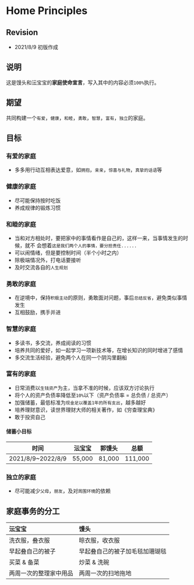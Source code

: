 # Home Principles

## Revision
- 2021/8/9  初版作成

## 说明
这是馒头和沄宝宝的**家庭使命宣言**，写入其中的内容必须`100%`执行。

## 期望
共同构建一个`有爱`，`健康`，`和睦`，`勇敢`，`智慧`，`富有`，`独立`的家庭。


## 目标

### 有爱的家庭
- 多多用行动互相表达爱意，如`拥抱`，`亲亲`，`惊喜与礼物`，`真挚的话语`等

### 健康的家庭
- 尽可能保持按时吃饭
- 养成规律的锻炼习惯

### 和睦的家庭
- 当和对方相处时，要把家中的事情看作是自己的，这样一来，当事情发生的时候，就不
会想着`这是我们两个人的事情，要分担责任......`
- 可以闹情绪，但是要控制时间（半个小时之内）
- 除极端情况外，打电话要接听
- 及时交流各自的`人生规划`

### 勇敢的家庭
- 在逆境中，保持`积极主动`的原则，勇敢面对问题，事后`总结反省`，避免类似事情发生
- 互相鼓励，携手并进

### 智慧的家庭
- 多读书，多交流，养成阅读的习惯
- 培养共同的爱好，如一起学习一项新技术等，在增长知识的同时增进了感情
- 多交流生活经验，避免两个人在同一个阴沟里翻船

### 富有的家庭
- 日常消费以`生钱资产`为主，当拿不准的时候，应该双方讨论执行
- 将个人的资产负债率降低至`10%`以下（资产负债率 = 总负债 / 总资产）
- 加强储蓄，最低标准为`现金足以覆盖1年的所有支出`，越多越好
- 培养理财意识，读世界理财大师的相关著作，如《穷查理宝典》
- 敢于投资自己

#### 储蓄小目标
|  时间             | 沄宝宝   | 郭馒头  |  总额    |
| ----------------- | -------- | ------- | -------- |
| 2021/8/9~2022/8/9 | 55,000   | 81,000  |  111,000 |

### 独立的家庭
- 尽可能减少`父母`，`朋友`，及对`周围环境`的依赖

## 家庭事务的分工

| 沄宝宝 | 馒头 |
| :---   | :--- |
| 洗衣服，叠衣服 | 晾衣服，收衣服 |
| 早起叠自己的被子 | 早起叠自己的被子加毛毯加珊瑚毯 |
| 买菜 & 备菜 | 炒菜 & 洗碗 |
| 两周一次的整理家中用品 | 两周一次的扫地拖地 |
